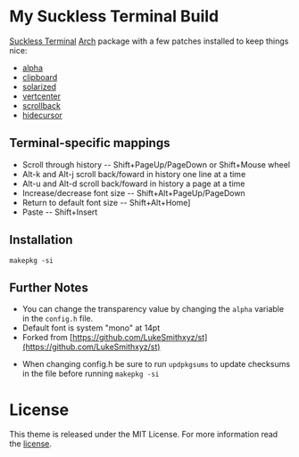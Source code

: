 # My Suckless Terminal Build

[Suckless Terminal](https://st.suckless.org) [Arch](https://www.archlinux.org/) package with a few patches installed to keep things nice:

+ [alpha](https://st.suckless.org/patches/alpha/)
+ [clipboard](https://st.suckless.org/patches/clipboard/)
+ [solarized](https://st.suckless.org/patches/solarized/)
+ [vertcenter](https://st.suckless.org/patches/vertcenter/)
+ [scrollback](https://st.suckless.org/patches/scrollback/)
+ [hidecursor](https://st.suckless.org/patches/hidecursor/])

## Terminal-specific mappings

+ Scroll through history -- Shift+PageUp/PageDown or Shift+Mouse wheel
+ Alt-k and Alt-j scroll back/foward in history one line at a time
+ Alt-u and Alt-d scroll back/foward in history a page at a time
+ Increase/decrease font size -- Shift+Alt+PageUp/PageDown
+ Return to default font size -- Shift+Alt+Home]
+ Paste -- Shift+Insert

## Installation

```
makepkg -si
```

## Further Notes

+ You can change the transparency value by changing the `alpha` variable in the `config.h` file.
+ Default font is system "mono" at 14pt
+ Forked from [https://github.com/LukeSmithxyz/st](https://github.com/LukeSmithxyz/st)
* When changing config.h be sure to run ```updpkgsums``` to update checksums in the file before running ```makepkg -si```

# License

This theme is released under the MIT License. For more information read the [license][license].

[license]: https://github.com/alrayyes/st/blob/master/LICENSE.
